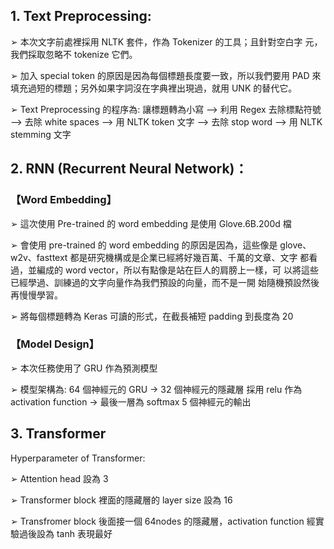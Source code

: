 
## 1. Text Preprocessing:
➢ 本次文字前處裡採用 NLTK 套件，作為 Tokenizer 的工具；且針對空白字
元，我們採取忽略不 tokenize 它們。

➢ 加入 special token 的原因是因為每個標題長度要一致，所以我們要用
PAD 來填充過短的標題；另外如果字詞沒在字典裡出現過，就用 UNK 
的替代它。

➢ Text Preprocessing 的程序為: 
讓標題轉為小寫 --> 利用 Regex 去除標點符號 --> 去除 white spaces -->
用 NLTK token 文字 --> 去除 stop word --> 用 NLTK stemming 文字

## 2. RNN (Recurrent Neural Network)：
### 【Word Embedding】

➢ 這次使用 Pre-trained 的 word embedding 是使用 Glove.6B.200d 檔

➢ 會使用 pre-trained 的 word embedding 的原因是因為，這些像是 glove、
w2v、fasttext 都是研究機構或是企業已經將好幾百萬、千萬的文章、文字
都看過，並編成的 word vector，所以有點像是站在巨人的肩膀上一樣，可
以將這些已經學過、訓練過的文字向量作為我們預設的向量，而不是一開
始隨機預設然後再慢慢學習。

➢ 將每個標題轉為 Keras 可讀的形式，在截長補短 padding 到長度為 20

### 【Model Design】

➢ 本次任務使用了 GRU 作為預測模型

➢ 模型架構為: 64 個神經元的 GRU -> 32 個神經元的隱藏層 採用 relu 作為
activation function -> 最後一層為 softmax 5 個神經元的輸出

## 3. Transformer
Hyperparameter of Transformer:

➢ Attention head 設為 3

➢ Transformer block 裡面的隱藏層的 layer size 設為 16

➢ Transfromer block 後面接一個 64nodes 的隱藏層，activation function 
經實驗過後設為 tanh 表現最好
